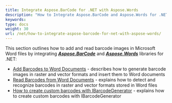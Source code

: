 ```yaml
---
title: Integrate Aspose.BarCode for .NET with Aspose.Words
description: "How to Integrate Aspose.BarCode and Aspose.Words for .NET"
keywords:
type: docs
weight: 30
url: /net/how-to-integrate-aspose-barcode-for-net-with-aspose-words/
---
```


This section outlines how to add and read barcode images in Microsoft Word files by integrating [***Aspose.BarCode***](https://products.aspose.com/barcode/net/) and [***Aspose.Words***](https://products.aspose.com/words/net/) libraries for .NET:

- [Add Barcodes to Word Documents](/barcode/net/add-barcode-to-word-document/) - describes how to generate barcode images in raster and vector formats and insert them to Word documents
- [Read Barcodes from Word Documents](/barcode/net/recognize-barcode-from-word-document/) - explains how to detect and recognize barcodes in raster and vector formats stored in Word files
- [How to create custom barcodes with IBarcodeGenerator](/barcode/net/how-to-create-custom-barcodes-with-ibarcodegenerator/) - explains how to create custom barcodes with IBarcodeGenerator